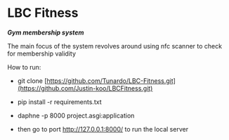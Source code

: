 # LBC Fitness

***Gym membership system***

The main focus of the system revolves around using nfc scanner to check for membership validity

How to run:

- git clone [https://github.com/Tunardo/LBC-Fitness.git](https://github.com/Justin-koo/LBCFitness.git)

- pip install -r requirements.txt

- daphne -p 8000 project.asgi:application

- then go to port http://127.0.0.1:8000/ to run the local server

